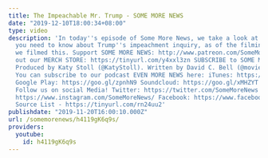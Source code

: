 ```yaml
---
title: The Impeachable Mr. Trump - SOME MORE NEWS
date: "2019-12-10T18:00:34+08:00"
type: video
description: 'In today''s episode of Some More News, we take a look at everything
  you need to know about Trump''s impeachment inquiry, as of the filming of the day
  we filmed this. Support SOME MORE NEWS: http://www.patreon.com/SomeMoreNews Check
  out our MERCH STORE: https://tinyurl.com/y4xxl3zn SUBSCRIBE to SOME MORE NEWS: https://tinyurl.com/ybfx89rh
  Produced by Katy Stoll (@KatyStoll). Written by David C. Bell (@moviehooligan).
  You can subscribe to our podcast EVEN MORE NEWS here: iTunes: https://goo.gl/bveu8q
  Google Play: https://goo.gl/zpnhN9 Soundcloud: https://goo.gl/xMHZYT Stitcher: https://goo.gl/ZFdRhp
  Follow us on social Media! Twitter: https://twitter.com/SomeMoreNews Instagram:
  https://www.instagram.com/SomeMoreNews/ Facebook: https://www.facebook.com/SomeMoreNews/
  Source List - https://tinyurl.com/rn24uu2'
publishdate: "2019-11-20T16:00:10.000Z"
url: /somemorenews/h4119gK6q9s/
providers:
  youtube:
    id: h4119gK6q9s
---
```

